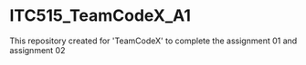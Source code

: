 # ITC515_TeamCodeX_A1
This repository created for 'TeamCodeX' to complete the assignment 01 and assignment 02
